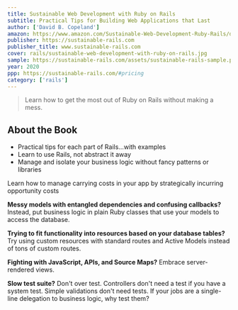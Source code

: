 ```yaml
---
title: Sustainable Web Development with Ruby on Rails
subtitle: Practical Tips for Building Web Applications that Last
author: ['David B. Copeland']
amazon: https://www.amazon.com/Sustainable-Web-Development-Ruby-Rails/dp/0990702847
publisher: https://sustainable-rails.com
publisher_title: www.sustainable-rails.com
cover: rails/sustainable-web-development-with-ruby-on-rails.jpg
sample: https://sustainable-rails.com/assets/sustainable-rails-sample.pdf
year: 2020
ppp: https://sustainable-rails.com/#pricing
category: ['rails']
---
```


> Learn how to get the most out of Ruby on Rails without making a mess.

## About the Book

- Practical tips for each part of Rails…with examples
- Learn to use Rails, not abstract it away
- Manage and isolate your business logic without fancy patterns or libraries

Learn how to manage carrying costs in your app by strategically incurring opportunity costs

**Messy models with entangled dependencies and confusing callbacks?** Instead, put business logic in plain Ruby classes that use your models to access the database.

**Trying to fit functionality into resources based on your database tables?** Try using custom resources with standard routes and Active Models instead of tons of custom routes.

**Fighting with JavaScript, APIs, and Source Maps?** Embrace server-rendered views.

**Slow test suite?** Don't over test. Controllers don't need a test if you have a system test. Simple validations don't need tests. If your jobs are a single-line delegation to business logic, why test them?
